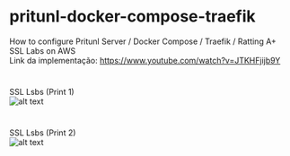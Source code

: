 # pritunl-docker-compose-traefik
How to configure Pritunl Server / Docker Compose / Traefik / Ratting A+ SSL Labs on AWS<br>
Link da implementação: https://www.youtube.com/watch?v=JTKHFjijb9Y
#
SSL Lsbs (Print 1)<br>
![alt text](https://raw.githubusercontent.com/aldeiacloud/pritunl-docker-compose-traefik/main/images-ssl-labs/ssllabs2.png)
#
SSL Lsbs (Print 2)<br>
![alt text](https://raw.githubusercontent.com/aldeiacloud/pritunl-docker-compose-traefik/main/images-ssl-labs/ssllabs1.png)
